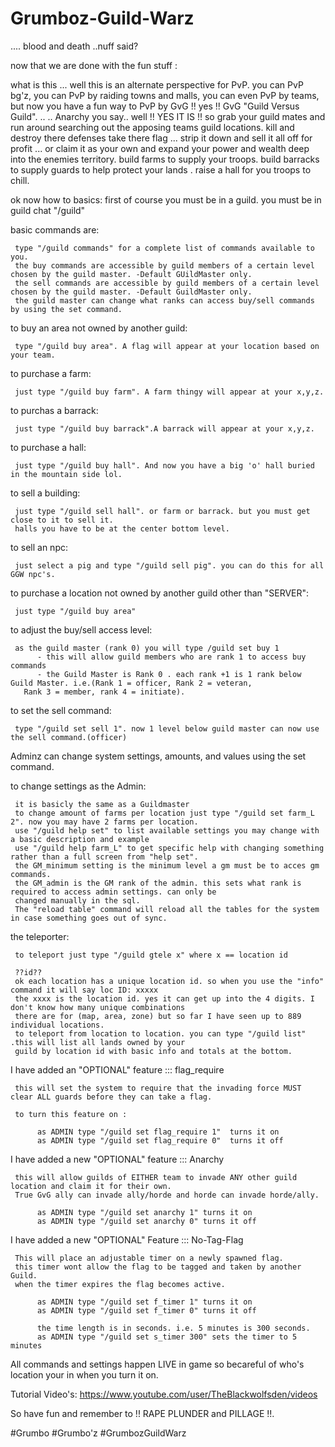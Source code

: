 Grumboz-Guild-Warz
==================

.... blood and death ..nuff said?

now that we are done with the fun stuff :

what is this ... well this is an alternate perspective for PvP. you can PvP bg'z, you can PvP by raiding towns and malls, you can even PvP by teams, but now you have a fun way to PvP by GvG !! yes !! GvG "Guild Versus Guild". ..
.. Anarchy you say.. well !! YES IT IS !! so grab your guild mates and run around searching out the apposing teams guild locations. kill and destroy there defenses take there flag ... strip it down and sell it all off for profit ... or claim it as your own and expand your power and wealth deep into the enemies territory. build farms to supply your troops. build barracks to supply guards to help protect your lands . raise a hall for you troops to chill.

ok now how to basics:
     first of course you must be in a guild.
     you must be in guild chat "/guild"

basic commands are:

     type "/guild commands" for a complete list of commands available to you.
     the buy commands are accessible by guild members of a certain level chosen by the guild master. -Default GUildMaster only.
     the sell commands are accessible by guild members of a certain level chosen by the guild master. -Default GuildMaster only.
     the guild master can change what ranks can access buy/sell commands by using the set command.

to buy an area not owned by another guild:

     type "/guild buy area". A flag will appear at your location based on your team.
     
to purchase a farm:

     just type "/guild buy farm". A farm thingy will appear at your x,y,z.

to purchas a barrack:

     just type "/guild buy barrack".A barrack will appear at your x,y,z.

to purchase a hall:

     just type "/guild buy hall". And now you have a big 'o' hall buried in the mountain side lol.

to sell a building:
     
     just type "/guild sell hall". or farm or barrack. but you must get close to it to sell it.
     halls you have to be at the center bottom level.

to sell an npc:
     
     just select a pig and type "/guild sell pig". you can do this for all GGW npc's.
     
to purchase a location not owned by another guild other than "SERVER":

     just type "/guild buy area"

to adjust the buy/sell access level:

     as the guild master (rank 0) you will type /guild set buy 1
          - this will allow guild members who are rank 1 to access buy commands
          - the Guild Master is Rank 0 . each rank +1 is 1 rank below Guild Master. i.e.(Rank 1 = officer, Rank 2 = veteran,
       Rank 3 = member, rank 4 = initiate).
       
to set the sell command:

     type "/guild set sell 1". now 1 level below guild master can now use the sell command.(officer)

Adminz can change system settings, amounts, and values using the set command.

to change settings as the Admin:

     it is basicly the same as a Guildmaster
     to change amount of farms per location just type "/guild set farm_L 2". now you may have 2 farms per location.
     use "/guild help set" to list available settings you may change with a basic description and example
     use "/guild help farm_L" to get specific help with changing something rather than a full screen from "help set".
     the GM_minimum setting is the minimum level a gm must be to acces gm commands.
     the GM_admin is the GM rank of the admin. this sets what rank is required to access admin settings. can only be
     changed manually in the sql.
     The "reload table" command will reload all the tables for the system in case something goes out of sync.

the teleporter:

     to teleport just type "/guild gtele x" where x == location id
     
     ??id??
     ok each location has a unique location id. so when you use the "info" command it will say loc ID: xxxxx
     the xxxx is the location id. yes it can get up into the 4 digits. I don't know how many unique combinations
     there are for (map, area, zone) but so far I have seen up to 889 individual locations.
     to teleport from location to location. you can type "/guild list" .this will list all lands owned by your 
     guild by location id with basic info and totals at the bottom.

I have added an "OPTIONAL" feature ::: flag_require

     this will set the system to require that the invading force MUST clear ALL guards before they can take a flag.

     to turn this feature on :

          as ADMIN type "/guild set flag_require 1"  turns it on
          as ADMIN type "/guild set flag_require 0"  turns it off

I have added a new "OPTIONAL" feature ::: Anarchy

     this will allow guilds of EITHER team to invade ANY other guild location and claim it for their own.
     True GvG ally can invade ally/horde and horde can invade horde/ally.

          as ADMIN type "/guild set anarchy 1" turns it on
          as ADMIN type "/guild set anarchy 0" turns it off

I have added a new "OPTIONAL" Feature ::: No-Tag-Flag

     This will place an adjustable timer on a newly spawned flag.
     this timer wont allow the flag to be tagged and taken by another Guild.
     when the timer expires the flag becomes active.
          
          as ADMIN type "/guild set f_timer 1" turns it on
          as ADMIN type "/guild set f_timer 0" turns it off
     
          the time length is in seconds. i.e. 5 minutes is 300 seconds.
          as ADMIN type "/guild set s_timer 300" sets the timer to 5 minutes
          
All commands and settings happen LIVE in game so becareful of who's location your in when you turn it on.

Tutorial Video's: https://www.youtube.com/user/TheBlackwolfsden/videos

So have fun and remember to !! RAPE PLUNDER and PILLAGE !!.

#Grumbo
#Grumbo'z
#GrumbozGuildWarz